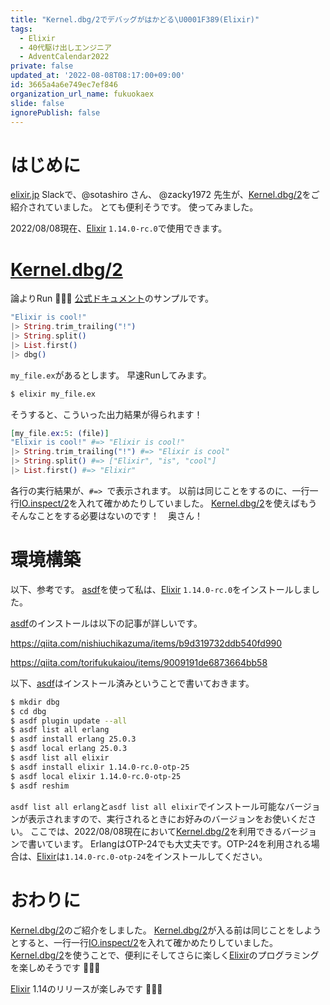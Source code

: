 ```yaml
---
title: "Kernel.dbg/2でデバッグがはかどる\U0001F389(Elixir)"
tags:
  - Elixir
  - 40代駆け出しエンジニア
  - AdventCalendar2022
private: false
updated_at: '2022-08-08T08:17:00+09:00'
id: 3665a4a6e749ec7ef846
organization_url_name: fukuokaex
slide: false
ignorePublish: false
---
```

# はじめに

[elixir.jp](https://join.slack.com/t/elixirjp/shared_invite/zt-1e5vg2q6o-YWUxC94TCt_ngglWrsctTg) Slackで、@sotashiro さん、 @zacky1972 先生が、[Kernel.dbg/2](https://hexdocs.pm/elixir/1.14.0-rc.0/Kernel.html#dbg/2)をご紹介されていました。
とても便利そうです。
使ってみました。

2022/08/08現在、[Elixir](https://elixir-lang.org/) `1.14.0-rc.0`で使用できます。

# [Kernel.dbg/2](https://hexdocs.pm/elixir/1.14.0-rc.0/Kernel.html#dbg/2)

論よりRun :rocket::rocket::rocket:
[公式ドキュメント](https://hexdocs.pm/elixir/1.14.0-rc.0/Kernel.html#dbg/2)のサンプルです。

```elixir:my_file.ex
"Elixir is cool!"
|> String.trim_trailing("!")
|> String.split()
|> List.first()
|> dbg()
```

`my_file.ex`があるとします。
早速Runしてみます。

```bash
$ elixir my_file.ex 
```

そうすると、こういった出力結果が得られます！

```elixir
[my_file.ex:5: (file)]
"Elixir is cool!" #=> "Elixir is cool!"
|> String.trim_trailing("!") #=> "Elixir is cool"
|> String.split() #=> ["Elixir", "is", "cool"]
|> List.first() #=> "Elixir"
```

各行の実行結果が、`#=> `で表示されます。
以前は同じことをするのに、一行一行[IO.inspect/2](https://hexdocs.pm/elixir/IO.html#inspect/2)を入れて確かめたりしていました。
[Kernel.dbg/2](https://hexdocs.pm/elixir/1.14.0-rc.0/Kernel.html#dbg/2)を使えばもうそんなことをする必要はないのです！　奥さん！

# 環境構築

以下、参考です。
[asdf](https://asdf-vm.com/)を使って私は、[Elixir](https://elixir-lang.org/) `1.14.0-rc.0`をインストールしました。

[asdf](https://asdf-vm.com/)のインストールは以下の記事が詳しいです。

https://qiita.com/nishiuchikazuma/items/b9d319732ddb540fd990

https://qiita.com/torifukukaiou/items/9009191de6873664bb58

以下、[asdf](https://asdf-vm.com/)はインストール済みということで書いておきます。

```bash
$ mkdir dbg
$ cd dbg
$ asdf plugin update --all 
$ asdf list all erlang
$ asdf install erlang 25.0.3
$ asdf local erlang 25.0.3
$ asdf list all elixir
$ asdf install elixir 1.14.0-rc.0-otp-25
$ asdf local elixir 1.14.0-rc.0-otp-25
$ asdf reshim
```

`asdf list all erlang`と`asdf list all elixir`でインストール可能なバージョンが表示されますので、実行されるときにお好みのバージョンをお使いください。
ここでは、2022/08/08現在において[Kernel.dbg/2](https://hexdocs.pm/elixir/1.14.0-rc.0/Kernel.html#dbg/2)を利用できるバージョンで書いています。
ErlangはOTP-24でも大丈夫です。OTP-24を利用される場合は、[Elixir](https://elixir-lang.org/)は`1.14.0-rc.0-otp-24`をインストールしてください。

# おわりに

[Kernel.dbg/2](https://hexdocs.pm/elixir/1.14.0-rc.0/Kernel.html#dbg/2)のご紹介をしました。
[Kernel.dbg/2](https://hexdocs.pm/elixir/1.14.0-rc.0/Kernel.html#dbg/2)が入る前は同じことをしようとすると、一行一行[IO.inspect/2](https://hexdocs.pm/elixir/IO.html#inspect/2)を入れて確かめたりしていました。
[Kernel.dbg/2](https://hexdocs.pm/elixir/1.14.0-rc.0/Kernel.html#dbg/2)を使うことで、便利にそしてさらに楽しく[Elixir](https://elixir-lang.org/)のプログラミングを楽しめそうです :rocket::rocket::rocket: 

[Elixir](https://elixir-lang.org/) 1.14のリリースが楽しみです :tada::tada::tada: 
